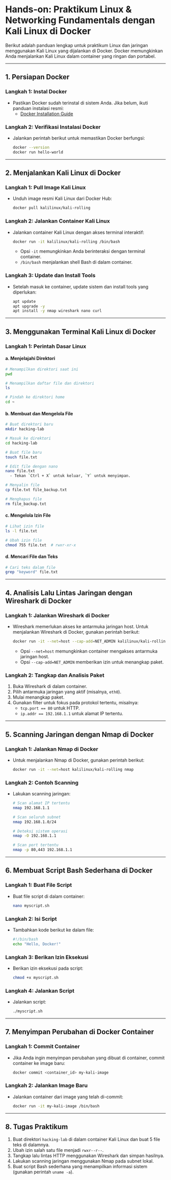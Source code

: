 # Hands-on: Praktikum Linux & Networking Fundamentals dengan Kali Linux di Docker

Berikut adalah panduan lengkap untuk praktikum Linux dan jaringan menggunakan Kali Linux yang dijalankan di Docker. Docker memungkinkan Anda menjalankan Kali Linux dalam container yang ringan dan portabel.

---

## 1. Persiapan Docker

### Langkah 1: Instal Docker
- Pastikan Docker sudah terinstal di sistem Anda. Jika belum, ikuti panduan instalasi resmi:
  - [Docker Installation Guide](https://docs.docker.com/get-docker/)

### Langkah 2: Verifikasi Instalasi Docker
- Jalankan perintah berikut untuk memastikan Docker berfungsi:
  ```bash
  docker --version
  docker run hello-world
  ```

---

## 2. Menjalankan Kali Linux di Docker

### Langkah 1: Pull Image Kali Linux
- Unduh image resmi Kali Linux dari Docker Hub:
  ```bash
  docker pull kalilinux/kali-rolling
  ```

### Langkah 2: Jalankan Container Kali Linux
- Jalankan container Kali Linux dengan akses terminal interaktif:
  ```bash
  docker run -it kalilinux/kali-rolling /bin/bash
  ```
  - Opsi `-it` memungkinkan Anda berinteraksi dengan terminal container.
  - `/bin/bash` menjalankan shell Bash di dalam container.

### Langkah 3: Update dan Install Tools
- Setelah masuk ke container, update sistem dan install tools yang diperlukan:
  ```bash
  apt update
  apt upgrade -y
  apt install -y nmap wireshark nano curl
  ```

---

## 3. Menggunakan Terminal Kali Linux di Docker

### Langkah 1: Perintah Dasar Linux
#### a. Menjelajahi Direktori
```bash
# Menampilkan direktori saat ini
pwd

# Menampilkan daftar file dan direktori
ls

# Pindah ke direktori home
cd ~
```

#### b. Membuat dan Mengelola File
```bash
# Buat direktori baru
mkdir hacking-lab

# Masuk ke direktori
cd hacking-lab

# Buat file baru
touch file.txt

# Edit file dengan nano
nano file.txt
  - Tekan `Ctrl + X` untuk keluar, `Y` untuk menyimpan.

# Menyalin file
cp file.txt file_backup.txt

# Menghapus file
rm file_backup.txt
```

#### c. Mengelola Izin File
```bash
# Lihat izin file
ls -l file.txt

# Ubah izin file
chmod 755 file.txt  # rwxr-xr-x
```

#### d. Mencari File dan Teks
```bash
# Cari teks dalam file
grep "keyword" file.txt
```

---

## 4. Analisis Lalu Lintas Jaringan dengan Wireshark di Docker

### Langkah 1: Jalankan Wireshark di Docker
- Wireshark memerlukan akses ke antarmuka jaringan host. Untuk menjalankan Wireshark di Docker, gunakan perintah berikut:
  ```bash
  docker run -it --net=host --cap-add=NET_ADMIN kalilinux/kali-rolling wireshark
  ```
  - Opsi `--net=host` memungkinkan container mengakses antarmuka jaringan host.
  - Opsi `--cap-add=NET_ADMIN` memberikan izin untuk menangkap paket.

### Langkah 2: Tangkap dan Analisis Paket
1. Buka Wireshark di dalam container.
2. Pilih antarmuka jaringan yang aktif (misalnya, `eth0`).
3. Mulai menangkap paket.
4. Gunakan filter untuk fokus pada protokol tertentu, misalnya:
   - `tcp.port == 80` untuk HTTP.
   - `ip.addr == 192.168.1.1` untuk alamat IP tertentu.

---

## 5. Scanning Jaringan dengan Nmap di Docker

### Langkah 1: Jalankan Nmap di Docker
- Untuk menjalankan Nmap di Docker, gunakan perintah berikut:
  ```bash
  docker run -it --net=host kalilinux/kali-rolling nmap
  ```

### Langkah 2: Contoh Scanning
- Lakukan scanning jaringan:
  ```bash
  # Scan alamat IP tertentu
  nmap 192.168.1.1

  # Scan seluruh subnet
  nmap 192.168.1.0/24

  # Deteksi sistem operasi
  nmap -O 192.168.1.1

  # Scan port tertentu
  nmap -p 80,443 192.168.1.1
  ```

---

## 6. Membuat Script Bash Sederhana di Docker

### Langkah 1: Buat File Script
- Buat file script di dalam container:
  ```bash
  nano myscript.sh
  ```

### Langkah 2: Isi Script
- Tambahkan kode berikut ke dalam file:
  ```bash
  #!/bin/bash
  echo "Hello, Docker!"
  ```

### Langkah 3: Berikan Izin Eksekusi
- Berikan izin eksekusi pada script:
  ```bash
  chmod +x myscript.sh
  ```

### Langkah 4: Jalankan Script
- Jalankan script:
  ```bash
  ./myscript.sh
  ```

---

## 7. Menyimpan Perubahan di Docker Container

### Langkah 1: Commit Container
- Jika Anda ingin menyimpan perubahan yang dibuat di container, commit container ke image baru:
  ```bash
  docker commit <container_id> my-kali-image
  ```

### Langkah 2: Jalankan Image Baru
- Jalankan container dari image yang telah di-commit:
  ```bash
  docker run -it my-kali-image /bin/bash
  ```

---

## 8. Tugas Praktikum

1. Buat direktori `hacking-lab` di dalam container Kali Linux dan buat 5 file teks di dalamnya.
2. Ubah izin salah satu file menjadi `rwxr--r--`.
3. Tangkap lalu lintas HTTP menggunakan Wireshark dan simpan hasilnya.
4. Lakukan scanning jaringan menggunakan Nmap pada subnet lokal.
5. Buat script Bash sederhana yang menampilkan informasi sistem (gunakan perintah `uname -a`).
